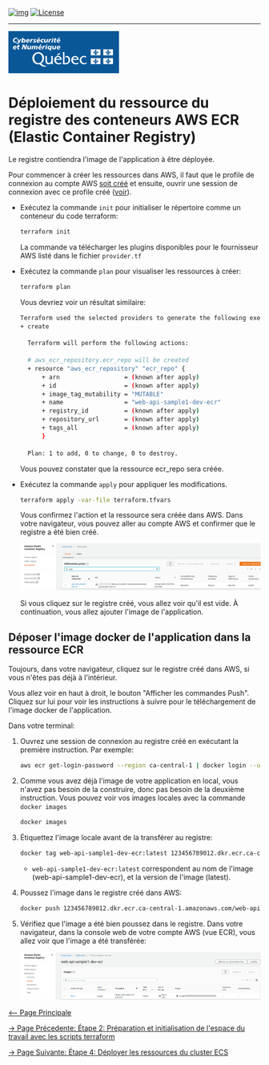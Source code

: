<!-- ENTETE -->
[![img](https://img.shields.io/badge/Lifecycle-Experimental-339999)](https://www.quebec.ca/gouv/politiques-orientations/vitrine-numeriqc/accompagnement-des-organismes-publics/demarche-conception-services-numeriques)
[![License](https://img.shields.io/badge/Licence-LiLiQ--R-blue)](LICENSE_FR)

---

<div>
    <img src="https://github.com/CQEN-QDCE/.github/blob/main/images/mcn.png">
</div>
<!-- FIN ENTETE -->

# Déploiement du ressource du registre des conteneurs AWS ECR (Elastic Container Registry)

Le registre contiendra l'image de l'application à être déployée.

Pour commencer à créer les ressources dans AWS, il faut que le profile de connexion au compte AWS [soit créé](../../Outils/AWS-Command-Line-Interface/README.md#configuration-daws-sso-single-sign-on) et ensuite, ouvrir une session de connexion avec ce profile créé ([voir](../../Outils/AWS-Command-Line-Interface/README.md#login-au-compte-aws)).

- Exécutez la commande `init` pour initialiser le répertoire comme un conteneur du code terraform:
  ```bash
  terraform init
  ```
  La commande va télécharger les plugins disponibles pour le fournisseur AWS listé dans le fichier `provider.tf`

- Exécutez la commande `plan` pour visualiser les ressources à créer:
  ```bash
  terraform plan
  ```
  Vous devriez voir un résultat similaire:
  ```bash
  Terraform used the selected providers to generate the following execution plan. Resource actions are indicated with the following symbols:
  + create

    Terraform will perform the following actions:

    # aws_ecr_repository.ecr_repo will be created
    + resource "aws_ecr_repository" "ecr_repo" {
        + arn                  = (known after apply)
        + id                   = (known after apply)
        + image_tag_mutability = "MUTABLE"
        + name                 = "web-api-sample1-dev-ecr"
        + registry_id          = (known after apply)
        + repository_url       = (known after apply)
        + tags_all             = (known after apply)
        }

    Plan: 1 to add, 0 to change, 0 to destroy.
  ```
  Vous pouvez constater que la ressource ecr_repo sera créée.

- Exécutez la commande `apply` pour appliquer les modifications.
  ```bash
  terraform apply -var-file terraform.tfvars
  ```
  Vous confirmez l'action et la ressource sera créée dans AWS.
  Dans votre navigateur, vous pouvez aller au compte AWS et confirmer que le registre a été bien créé.

  ![aws-ecr](images/aws-web-ecr.png)

  Si vous cliquez sur le registre créé, vous allez voir qu'il est vide. À continuation, vous allez ajouter l'image de l'application.
## Déposer l'image docker de l'application dans la ressource ECR

Toujours, dans votre navigateur, cliquez sur le registre créé dans AWS, si vous n'êtes pas déjà à l'intérieur.

Vous allez voir en haut à droit, le bouton "Afficher les commandes Push". Cliquez sur lui pour voir les instructions à suivre pour le téléchargement de l'image docker de l'application.

Dans votre terminal:
1. Ouvrez une session de connexion au registre créé en exécutant la première instruction. Par exemple:
    ```bash
    aws ecr get-login-password --region ca-central-1 | docker login --username AWS --password-stdin 123456789012.dkr.ecr.ca-central-1.amazonaws.com
    ```
2. Comme vous avez déjà l'image de votre application en local, vous n'avez pas besoin de la construire, donc pas besoin de la deuxième instruction.
   Vous pouvez voir vos images locales avec la commande `docker images`
   ```bash
   docker images
   ```
3. Étiquettez l'image locale avant de la transférer au registre:
   ```bash
   docker tag web-api-sample1-dev-ecr:latest 123456789012.dkr.ecr.ca-central-1.amazonaws.com/web-api-sample1-dev-ecr:latest
   ```
   * `web-api-sample1-dev-ecr:latest` correspondent au nom de l'image (web-api-sample1-dev-ecr), et la version de l'image (latest).
  
4. Poussez l'image dans le registre créé dans AWS:
   ```bash
   docker push 123456789012.dkr.ecr.ca-central-1.amazonaws.com/web-api-sample1-dev-ecr:latest
   ```
5. Vérifiez que l'image a été bien poussez dans le registre. Dans votre navigateur, dans la console web de votre compte AWS (vue ECR), vous allez voir que l'image a été transférée:

    ![aws-ecr-app-image](images/aws-web-ecr-app-image.png)

[<-- Page Principale](README.md)

[-> Page Précedente: Étape 2: Préparation et initialisation de l'espace du travail avec les scripts terraform](E2-preps-and-init-workspace-tf.md)

[-> Page Suivante: Étape 4: Déployer les ressources du cluster ECS](E4-deploy-aws-ecs.md)
